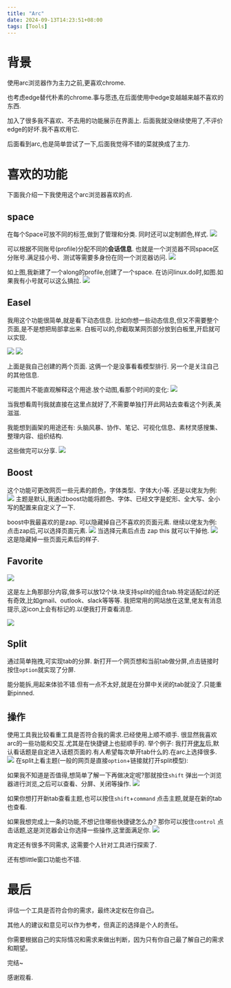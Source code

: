 ```yaml
---
title: "Arc"
date: 2024-09-13T14:23:51+08:00
tags: [Tools]
---
```

# 背景
使用arc浏览器作为主力之前,更喜欢chrome.

也考虑edge替代朴素的chrome.事与愿违,在后面使用中edge变越越来越不喜欢的东西.

加入了很多我不喜欢、不去用的功能展示在界面上. 后面我就没继续使用了,不评价edge的好坏.我不喜欢用它.

后面看到arc,也是简单尝试了一下,后面我觉得不错的菜就换成了主力.

# 喜欢的功能
下面我介绍一下我使用这个arc浏览器喜欢的点.
## space
在每个Space可放不同的标签,做到了管理和分类. 同时还可以定制颜色,样式.
![](https://s2.loli.net/2024/09/13/hU8qgeYufw4FO1Z.png)

可以根据不同账号(profile)分配不同的**会话信息**. 也就是一个浏览器不同space区分账号.满足挂小号、测试等需要多身份在同一个浏览器访问.
![](https://s2.loli.net/2024/09/13/HP3ZGCYNQDEjoFe.png)

如上图,我新建了一个along的profile,创建了一个space.
在访问linux.do时,如图.如果我有小号就可以这么搞拉.
![](https://s2.loli.net/2024/09/13/VGZ7zqwAcmxr5kR.png)

## Easel
我用这个功能很简单,就是看下动态信息.
比如你想一些动态信息,但又不需要整个页面,是不是想把局部拿出来. 白板可以的,你截取某网页部分放到白板里,开启就可以实现.

![](https://s2.loli.net/2024/09/13/olkLjYzgICXZR5y.png)
![](https://s2.loli.net/2024/09/13/dAZMsg9fh7xcSXW.png)

上面是我自己创建的两个页面. 这俩一个是没事看看模型排行. 另一个是关注自己的其他信息.

可能图片不能直观解释这个用途.放个动图,看那个时间的变化:
![](https://s2.loli.net/2024/09/13/l8gcuOXb7v2QU3B.gif)

当我想看周刊我就直接在这里点就好了,不需要单独打开此网站去查看这个列表,美滋滋.

我能想到画架的用途还有: 头脑风暴、协作、笔记、可视化信息、素材灵感搜集、整理内容、组织结构.

这些做完可以分享.
![](https://s2.loli.net/2024/09/13/hjCG9XRnslwztSo.png)


## Boost
这个功能可更改网页一些元素的颜色，字体类型、字体大小等.
还是以佬友为例:
![](https://s2.loli.net/2024/09/13/XScBNmgVJFWzdUC.png)
主题是默认,我通过boost功能将颜色、字体、已经文字是蛇形、全大写、全小写的配置来自定义了一下.

boost中我最喜欢的是zap.
可以隐藏掉自己不喜欢的页面元素.
继续以佬友为例:
点击zap后,可以选择页面元素.
![](https://s2.loli.net/2024/09/13/Ahv7iQMr49Dd1Vt.png)
当选择元素后点击 zap this 就可以干掉他.
![](https://s2.loli.net/2024/09/13/F3lUHbRMhV8qmcD.png)
这是隐藏掉一些页面元素后的样子.

## Favorite
![](https://s2.loli.net/2024/09/13/UoHBwWDEJAt1ZQP.png)

这是左上角那部分内容,做多可以放12个块.块支持split的组合tab.特定适配过的还有奇效,比如gmail、outlook、slack等等等. 我把常用的网站放在这里,佬友有消息提示,这icon上会有标记的.以便我打开查看消息.

![](https://s2.loli.net/2024/09/13/tBoPcZLpj1lVADx.png)


## Split
通过简单拖拽,可实现tab的分屏.
新打开一个网页想和当前tab做分屏,点击链接时按住`option`就实现了分屏.

能分能拆,用起来体验不错.但有一点不太好,就是在分屏中关闭的tab就没了.只能重新pinned.

## 操作
使用工具我比较看重工具是否符合我的需求.已经使用上顺不顺手.
很显然我喜欢arc的一些功能和交互.尤其是在快捷键上也挺顺手的.
举个例子:
我打开[佬友](linux.do)后,默认看话题是自定进入话题页面的.有人希望每次单开tab什么的.在arc上选择很多.
![](https://s2.loli.net/2024/09/13/aitBXLC1cFs3hO9.gif)
在split上看主题(一般的网页是直接`option`+链接就打开split模型):


如果我不知道是否值得,想简单了解一下再做决定呢?那就按住`shift`  弹出一个浏览器进行浏览,之后可以查看、分屏、关闭等操作.
![](https://s2.loli.net/2024/09/13/m2nQp5NMdCzvjZW.gif)

如果你想打开新tab查看主题,也可以按住`shift`+`command` 点击主题,就是在新的tab也查看.

如果我想完成上一条的功能,不想记住哪些快捷键怎么办? 那你可以按住`control` 点击话题,这是浏览器会让你选择一些操作,这里面满足你.
![](https://s2.loli.net/2024/09/13/aitBXLC1cFs3hO9.gif)

肯定还有很多不同需求, 这需要个人针对工具进行探索了.

还有想little窗口功能也不错.

# 最后
评估一个工具是否符合你的需求，最终决定权在你自己。

其他人的建议和意见可以作为参考，但真正的选择是个人的责任。

你需要根据自己的实际情况和需求来做出判断，因为只有你自己最了解自己的需求和期望。

完结~

感谢观看.
